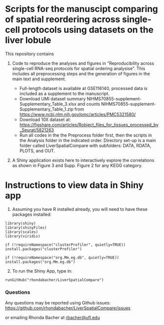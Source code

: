 
# Scripts for the manuscipt comparing of spatial reordering across single-cell protocols using datasets on the liver lobule


This repository contains 

1. Code to reproduce the analyses and figures in "Reproducibility across single-cell RNA-seq protocols for spatial ordering analysise". This includes all preprocessing steps and the generation of figures in the main text and supplement. 

    * Full-length dataset is available at GSE116140, processed data is included as a supplement to the manuscript.
    * Download UMI dataset summary NIHMS70855-supplement-Supplementary_Table_3.xlsx and counts NIHMS70855-supplement-Supplementary_Table_1.zip from https://www.ncbi.nlm.nih.gov/pmc/articles/PMC5321580/
    * Download 10X dataset at: https://figshare.com/articles/Robject_files_for_tissues_processed_by_Seurat/5821263
    * Run all codes in the the Preprocess folder first, then the scripts in the Analysis folder in the indicated order. Directory set-up is a main folder called LiverSpatialCompare with subfolders: DATA, RDATA, PLOTS, and OUT.
  
2. A Shiny application exists here to interactively explore the correlations as shown in Figure 3 and Supp. Figure 2 for any KEGG category.


# Instructions to view data in Shiny app


1. Assuming you have R installed already, you will need to have these packages installed:

```
library(shiny)
library(shinyFiles)
library(scales)
library(viridis)

if (!requireNamespace("clusterProfiler", quietly=TRUE))
install.packages("clusterProfiler")

if (!requireNamespace("org.Mm.eg.db", quietly=TRUE))
install.packages("org.Mm.eg.db")

```

2. To run the Shiny App, type in:

```
runGitHub("rhondabacher/LiverSpatialCompare")
```

### Questions

Any questions may be reported using Github issues: https://github.com/rhondabacher/LiverSpatialCompare/issues

or emailing Rhonda Bacher at rbacher@ufl.edu

